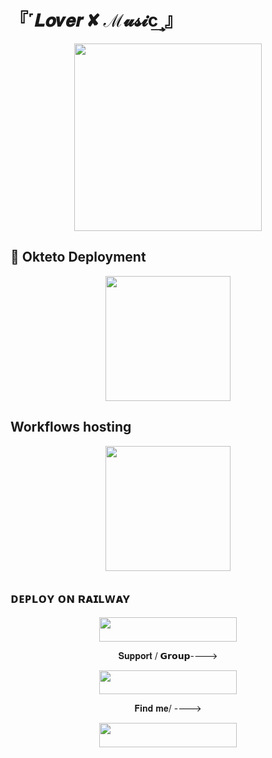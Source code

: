 <h1 align="centre"> 『˹𝑳𝒐𝒗𝒆𝒓 ✘ ℳ𝓾𝓼𝓲c͢˼』</h1>


<p align="center"><a href="_"><img src="https://telegra.ph/file/c4e036012053c3eb85e80.jpg" width="300"></a></p>
<p align="center">




## 🚀 Okteto Deployment

<p align="center"><a href="https://cloud.okteto.com/deploy?repository=_"><img src="https://img.shields.io/badge/Deploy%20To%20Okteto-informational?style=for-the-badge&logo=Okteto" width="200""/></a>

## Workflows hosting

<p align="center"><a href="https://github.com/new/import"><img src="https://img.shields.io/badge/Workflow%20Deploy-black?style=for-the-badge&logo=github" width="200""/></a>


## ᴅᴇᴘʟᴏʏ ᴏɴ ʀᴀɪʟᴡᴀʏ

<p align="center"><a href="https://railway.app/new/template?template=https://github.com/ITZ-ZAID/Music-Deploy&envs=SESSION_NAME,BOT_TOKEN,GROUP_SUPPORT,UPDATES_CHANNEL,API_ID,API_HASH,SUDO_USERS,DURATION_LIMIT"> <img src="https://img.shields.io/badge/Deploy%20To%20Railway-black?style=for-the-badge&logo=railway" width="220" height="38.45"/></a></p>






<p align="center">𝐒𝐮𝐩𝐩𝐨𝐫𝐭 / 𝗚𝗿𝗼𝘂𝗽----> </p>

<p align="center"><a href="https://t.me/The_chatting"><img src="https://img.shields.io/badge/𝐒𝐮𝐩𝐩𝐨𝐫𝐭-black?&style=for-the-badge&logo=telegram" width="220" height="38.45"></a></p>

<p align="center">𝐅𝐢𝐧𝐝 𝐦𝐞/ ----> </p>


<p align="center"><a href="https://t.me/SAXON_OP"><img src="https://img.shields.io/badge/ 𝐎𝐰𝐧𝐞𝐫-black?&style=for-the-badge&logo=telegram" width="220" height="38.45"></a></p>

#
